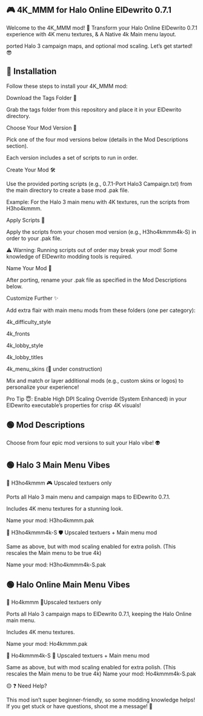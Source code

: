 ## 🎮 4K_MMM for Halo Online ElDewrito 0.7.1

Welcome to the 4K_MMM mod! 🚀 Transform your Halo Online ElDewrito 0.7.1 experience with 4K menu textures, & A Native 4k Main menu layout.

ported Halo 3 campaign maps, and optional mod scaling. Let’s get started! 😎

## 🔵 Installation

Follow these steps to install your 4K_MMM mod:

Download the Tags Folder 📂

Grab the tags folder from this repository and place it in your ElDewrito directory.

Choose Your Mod Version 🎯

Pick one of the four mod versions below (details in the Mod Descriptions section).

Each version includes a set of scripts to run in order.

Create Your Mod 🛠️

Use the provided porting scripts (e.g., 0.7.1-Port Halo3 Campaign.txt) from the main directory to create a base mod .pak file.

Example: For the Halo 3 main menu with 4K textures, run the scripts from H3ho4kmmm.

Apply Scripts 🔧

Apply the scripts from your chosen mod version (e.g., H3ho4kmmm4k-S) in order to your .pak file.

⚠️ Warning: Running scripts out of order may break your mod! Some knowledge of ElDewrito modding tools is required.

Name Your Mod 📛

After porting, rename your .pak file as specified in the Mod Descriptions below.

Customize Further ✨

Add extra flair with main menu mods from these folders (one per category):

4k_difficulty_style

4k_fronts

4k_lobby_style

4k_lobby_titles

4k_menu_skins (🚧 under construction)

Mix and match or layer additional mods (e.g., custom skins or logos) to personalize your experience!

Pro Tip 😇: Enable High DPI Scaling Override (System Enhanced) in your ElDewrito executable’s properties for crisp 4K visuals!

## 🟢 Mod Descriptions

Choose from four epic mod versions to suit your Halo vibe! 👽

## 🟢 Halo 3 Main Menu Vibes


🔵 H3ho4kmmm 🎮 Upscaled textuers only

Ports all Halo 3 main menu and campaign maps to ElDewrito 0.7.1.

Includes 4K menu textures for a stunning look.

Name your mod: H3ho4kmmm.pak

🔵 H3ho4kmmm4k-S 🛡️ Upscaled textuers +  Main menu mod

Same as above, but with mod scaling enabled for extra polish. (This rescales the Main menu to be true 4k)

Name your mod: H3ho4kmmm4k-S.pak

## 🟢 Halo Online Main Menu Vibes


🔵 Ho4kmmm 🌟Upscaled textuers only

Ports all Halo 3 campaign maps to ElDewrito 0.7.1, keeping the Halo Online main menu.

Includes 4K menu textures.

Name your mod: Ho4kmmm.pak

🔵 Ho4kmmm4k-S 🚀 Upscaled textuers +  Main menu mod

Same as above, but with mod scaling enabled for extra polish. (This rescales the Main menu to be true 4k)
Name your mod: Ho4kmmm4k-S.pak

🟡 ❓ Need Help?

This mod isn’t super beginner-friendly, so some modding knowledge helps! If you get stuck or have questions, shoot me a message! 📩
